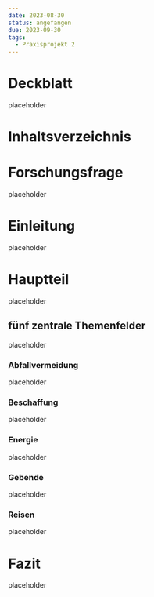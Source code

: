 ```yaml
---
date: 2023-08-30
status: angefangen
due: 2023-09-30
tags:
  - Praxisprojekt 2
---
```


# Deckblatt

placeholder

# Inhaltsverzeichnis




# Forschungsfrage
placeholder



# Einleitung
placeholder


# Hauptteil
placeholder
## fünf zentrale Themenfelder
placeholder
### Abfallvermeidung
placeholder
### Beschaffung
placeholder
### Energie
placeholder
### Gebende
placeholder
### Reisen
placeholder



# Fazit
placeholder


